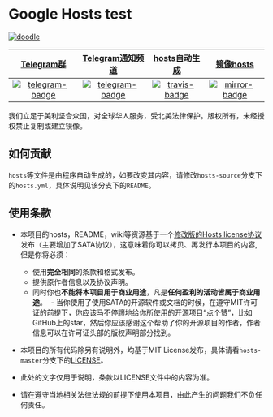 # Google Hosts test
[![doodle]][doodle-story]

[doodle]: https://www.google.com/logos/doodles/2018/lantern-festival-2018-6427136544997376-2x.jpg "元宵节快乐!"
[doodle-story]: https://www.google.com/logos/doodles/2018/lunar-new-year-2018-6583503285125120-2x.png

|    [Telegram群][telegram-group-link]     | [Telegram通知频道][telegram-channel-link]  |  [hosts自动生成][travis-link]  |    [镜像hosts][mirror-link]    |
|                  :---:                   |                   :---:                    |             :---:              |             :---:              |
| [![telegram-badge]][telegram-group-link] | [![telegram-badge]][telegram-channel-link] | [![travis-badge]][travis-link] | [![mirror-badge]][mirror-link] |

[telegram-badge]: https://img.shields.io/badge/Google%20Hosts-Telegram-brightgreen.svg?style=flat-square
[telegram-group-link]: https://t.me/googlehosts
[telegram-channel-link]: https://t.me/googlehostsnews
[travis-badge]: https://img.shields.io/travis/googlehosts/hosts/hosts-source.svg?style=flat-square
[travis-link]: https://travis-ci.org/googlehosts/hosts
[mirror-badge]: https://cloud.githubusercontent.com/assets/7419875/21286217/c6642eb2-c488-11e6-94b1-8ad01d31ac9d.png
[mirror-link]: https://coding.net/u/scaffrey/p/hosts/git

我们立足于美利坚合众国，对全球华人服务，受北美法律保护。版权所有，未经授权禁止复制或建立镜像。

## 如何贡献

`hosts`等文件是由程序自动生成的，如要改变其内容，请修改`hosts-source`分支下的`hosts.yml`，具体说明见该分支下的`README`。

## 使用条款

- 本项目的hosts，README，wiki等资源基于一个[修改版的Hosts license协议](LICENSE)发布（主要增加了SATA协议），这意味着你可以拷贝、再发行本项目的内容, 但是你将必须：
  - 使用**完全相同**的条款和格式发布。
  - 提供原作者信息以及协议声明。
  - 同时你也**不能将本项目用于商业用途**，凡是**任何盈利的活动皆属于商业用途**。
  - 当你使用了使用SATA的开源软件或文档的时候，在遵守MIT许可证的前提下，你应该马不停蹄地给你所使用的开源项目“点个赞”，比如GitHub上的star，然后你应该感谢这个帮助了你的开源项目的作者，作者信息可以在许可证头部的版权声明部分找到。

- 本项目的所有代码除另有说明外，均基于MIT License发布，具体请看`hosts-master`分支下的[LICENSE](https://github.com/googlehosts/hosts/blob/hosts-source/LICENSE)。

- 此处的文字仅用于说明，条款以LICENSE文件中的内容为准。

- 请在遵守当地相关法律法规的前提下使用本项目，由此产生的问题我们不负任何责任。
